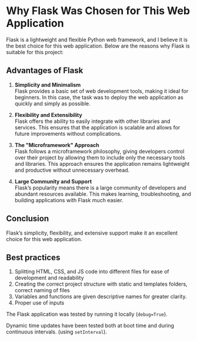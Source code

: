# Why Flask Was Chosen for This Web Application

Flask is a lightweight and flexible Python web framework, and I believe it is the best choice for this web application. Below are the reasons why Flask is suitable for this project:

## Advantages of Flask

1. **Simplicity and Minimalism**  
   Flask provides a basic set of web development tools, making it ideal for beginners. In this case, the task was to deploy the web application as quickly and simply as possible.

2. **Flexibility and Extensibility**  
   Flask offers the ability to easily integrate with other libraries and services. This ensures that the application is scalable and allows for future improvements without complications.

3. **The "Microframework" Approach**  
   Flask follows a microframework philosophy, giving developers control over their project by allowing them to include only the necessary tools and libraries. This approach ensures the application remains lightweight and productive without unnecessary overhead.

4. **Large Community and Support**  
   Flask’s popularity means there is a large community of developers and abundant resources available. This makes learning, troubleshooting, and building applications with Flask much easier.

## Conclusion

Flask’s simplicity, flexibility, and extensive support make it an excellent choice for this web application.

## Best practices

1. Splitting HTML, CSS, and JS code into different files for ease of development and readability 
2. Creating the correct project structure with static and templates folders, correct naming of files
3. Variables and functions are given descriptive names for greater clarity.
4. Proper use of inputs

The Flask application was tested by running it locally (`debug=True`).

Dynamic time updates have been tested both at boot time and during continuous intervals. (using `setInterval`).
